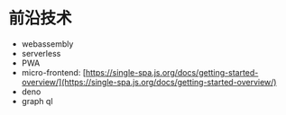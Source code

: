 # 前沿技术

* webassembly
* serverless
* PWA
* micro-frontend: [https://single-spa.js.org/docs/getting-started-overview/](https://single-spa.js.org/docs/getting-started-overview/)
* deno
* graph ql
